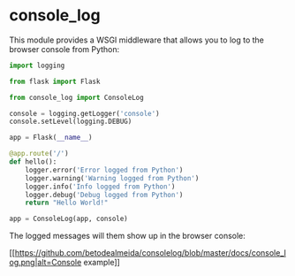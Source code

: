 # console_log #

This module provides a WSGI middleware that allows you to log to the browser console from Python:

```python
import logging

from flask import Flask

from console_log import ConsoleLog

console = logging.getLogger('console')
console.setLevel(logging.DEBUG)

app = Flask(__name__)

@app.route('/')
def hello():
    logger.error('Error logged from Python')
    logger.warning('Warning logged from Python')
    logger.info('Info logged from Python')
    logger.debug('Debug logged from Python')
    return "Hello World!"

app = ConsoleLog(app, console)
```

The logged messages will them show up in the browser console:

[[https://github.com/betodealmeida/consolelog/blob/master/docs/console_log.png|alt=Console example]]
